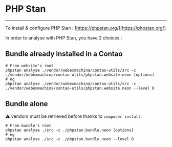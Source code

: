 # PHP Stan
---

To install & configure PHP Stan : [https://phpstan.org/](https://phpstan.org/)

In order to analyse with PHP Stan, you have 2 choices :

## Bundle already installed in a Contao

```shell
# From website's root
phpstan analyse ./vendor/webexmachina/contao-utils/src -c ./vendor/webexmachina/contao-utils/phpstan.website.neon [options]
# eg
phpstan analyse ./vendor/webexmachina/contao-utils/src -c ./vendor/webexmachina/contao-utils/phpstan.website.neon --level 0
```

## Bundle alone

:warning: vendors must be retrieved before thanks to `composer install`.

```shell
# From bundle's root
phpstan analyse ./src -c ./phpstan.bundle.neon [options]
# eg
phpstan analyse ./src -c ./phpstan.bundle.neon --level 0
```